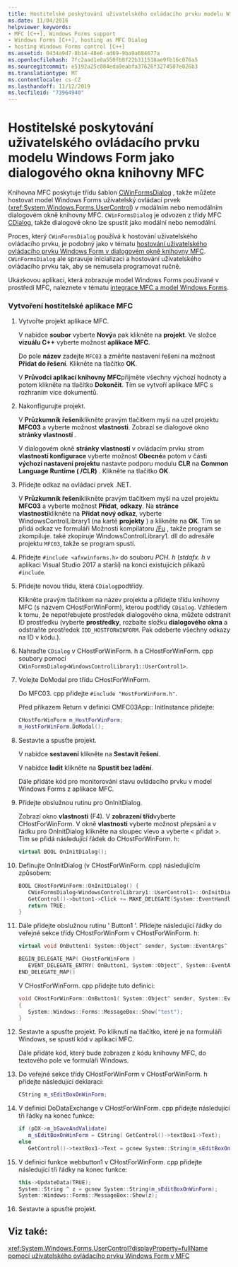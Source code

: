 ```yaml
---
title: Hostitelské poskytování uživatelského ovládacího prvku modelu Windows Form jako dialogového okna knihovny MFC
ms.date: 11/04/2016
helpviewer_keywords:
- MFC [C++], Windows Forms support
- Windows Forms [C++], hosting as MFC Dialog
- hosting Windows Forms control [C++]
ms.assetid: 0434a9d7-8b14-48e6-ad69-9ba9a684677a
ms.openlocfilehash: 7fc2aad1e0a550fb8f22b311518ae9fb16c076a5
ms.sourcegitcommit: e5192a25c084eda9eabfa37626f3274507e026b3
ms.translationtype: MT
ms.contentlocale: cs-CZ
ms.lasthandoff: 11/12/2019
ms.locfileid: "73964940"
---
```

# <a name="hosting-a-windows-form-user-control-as-an-mfc-dialog-box"></a>Hostitelské poskytování uživatelského ovládacího prvku modelu Windows Form jako dialogového okna knihovny MFC

Knihovna MFC poskytuje třídu šablon [CWinFormsDialog](../mfc/reference/cwinformsdialog-class.md) , takže můžete hostovat model Windows Forms uživatelský ovládací prvek (<xref:System.Windows.Forms.UserControl>) v modálním nebo nemodálním dialogovém okně knihovny MFC. `CWinFormsDialog` je odvozen z třídy MFC [CDialog](../mfc/reference/cdialog-class.md), takže dialogové okno lze spustit jako modální nebo nemodální.

Proces, který `CWinFormsDialog` používá k hostování uživatelského ovládacího prvku, je podobný jako v tématu [hostování uživatelského ovládacího prvku Windows Form v dialogovém okně knihovny MFC](../dotnet/hosting-a-windows-form-user-control-in-an-mfc-dialog-box.md). `CWinFormsDialog` ale spravuje inicializaci a hostování uživatelského ovládacího prvku tak, aby se nemusela programovat ručně.

Ukázkovou aplikaci, která zobrazuje model Windows Forms používané v prostředí MFC, naleznete v tématu [integrace MFC a model Windows Forms](https://www.microsoft.com/download/details.aspx?id=2113).

### <a name="to-create-the-mfc-host-application"></a>Vytvoření hostitelské aplikace MFC

1. Vytvořte projekt aplikace MFC.

   V nabídce **soubor** vyberte **Nový**a pak klikněte na **projekt**. Ve složce **vizuálu C++**  vyberte možnost **aplikace MFC**.

   Do pole **název** zadejte `MFC03` a změňte nastavení řešení na možnost **Přidat do řešení**. Klikněte na tlačítko **OK**.

   V **Průvodci aplikací knihovny MFC**přijměte všechny výchozí hodnoty a potom klikněte na tlačítko **Dokončit**. Tím se vytvoří aplikace MFC s rozhraním více dokumentů.

1. Nakonfigurujte projekt.

   V **Průzkumník řešení**klikněte pravým tlačítkem myši na uzel projektu **MFC03** a vyberte možnost **vlastnosti**. Zobrazí se dialogové okno **stránky vlastností** .

   V dialogovém okně **stránky vlastností** v ovládacím prvku strom **vlastností konfigurace** vyberte možnost **Obecné**a potom v části **výchozí nastavení projektu** nastavte podporu modulu **CLR** na **Common Language Runtime ( /CLR)** . Klikněte na tlačítko **OK**.

1. Přidejte odkaz na ovládací prvek .NET.

   V **Průzkumník řešení**klikněte pravým tlačítkem myši na uzel projektu **MFC03** a vyberte možnost **Přidat**, **odkazy**. Na **stránce vlastností**klikněte na **Přidat nový odkaz**, vyberte WindowsControlLibrary1 (na kartě **projekty** ) a klikněte na **OK**. Tím se přidá odkaz ve formuláři Možnosti kompilátoru [/Fu](../build/reference/fu-name-forced-hash-using-file.md) , takže program se zkompiluje. také zkopíruje WindowsControlLibrary1. dll do adresáře projektu `MFC03`, takže se program spustí.

1. Přidejte `#include <afxwinforms.h>` do souboru *PCH. h* (*stdafx. h* v aplikaci Visual Studio 2017 a starší) na konci existujících příkazů `#include`.

1. Přidejte novou třídu, která `CDialog`podtřídy.

   Klikněte pravým tlačítkem na název projektu a přidejte třídu knihovny MFC (s názvem CHostForWinForm), kterou podtřídy `CDialog`. Vzhledem k tomu, že nepotřebujete prostředek dialogového okna, můžete odstranit ID prostředku (vyberte **prostředky**, rozbalte složku **dialogového okna** a odstraňte prostředek `IDD_HOSTFORWINFORM`.  Pak odeberte všechny odkazy na ID v kódu.).

1. Nahraďte `CDialog` v CHostForWinForm. h a CHostForWinForm. cpp soubory pomocí `CWinFormsDialog<WindowsControlLibrary1::UserControl1>`.

1. Volejte DoModal pro třídu CHostForWinForm.

   Do MFC03. cpp přidejte `#include "HostForWinForm.h"`.

   Před příkazem Return v definici CMFC03App:: InitInstance přidejte:

    ```cpp
    CHostForWinForm m_HostForWinForm;
    m_HostForWinForm.DoModal();
    ```

1. Sestavte a spusťte projekt.

   V nabídce **sestavení** klikněte na **Sestavit řešení**.

   V nabídce **ladit** klikněte na **Spustit bez ladění**.

   Dále přidáte kód pro monitorování stavu ovládacího prvku v model Windows Forms z aplikace MFC.

1. Přidejte obslužnou rutinu pro OnInitDialog.

   Zobrazí okno **vlastnosti** (F4). V **zobrazení tříd**vyberte CHostForWinForm. V okně **vlastnosti** vyberte možnost přepsání a v řádku pro OnInitDialog klikněte na sloupec vlevo a vyberte \< přidat >. Tím se přidá následující řádek do CHostForWinForm. h:

    ```cpp
    virtual BOOL OnInitDialog();
    ```

1. Definujte OnInitDialog (v CHostForWinForm. cpp) následujícím způsobem:

    ```cpp
    BOOL CHostForWinForm::OnInitDialog() {
       CWinFormsDialog<WindowsControlLibrary1::UserControl1>::OnInitDialog();
       GetControl()->button1->Click += MAKE_DELEGATE(System::EventHandler, OnButton1);
       return TRUE;
    }
    ```

1. Dále přidejte obslužnou rutinu ' Button1 '. Přidejte následující řádky do veřejné sekce třídy CHostForWinForm v CHostForWinForm. h:

    ```cpp
    virtual void OnButton1( System::Object^ sender, System::EventArgs^ e );

    BEGIN_DELEGATE_MAP( CHostForWinForm )
       EVENT_DELEGATE_ENTRY( OnButton1, System::Object^, System::EventArgs^ );
    END_DELEGATE_MAP()
    ```

   V CHostForWinForm. cpp přidejte tuto definici:

    ```cpp
    void CHostForWinForm::OnButton1( System::Object^ sender, System::EventArgs^ e )
    {
       System::Windows::Forms::MessageBox::Show("test");
    }
    ```

1. Sestavte a spusťte projekt. Po kliknutí na tlačítko, které je na formuláři Windows, se spustí kód v aplikaci MFC.

    Dále přidáte kód, který bude zobrazen z kódu knihovny MFC, do textového pole ve formuláři Windows.

1. Do veřejné sekce třídy CHostForWinForm v CHostForWinForm. h přidejte následující deklaraci:

    ```cpp
    CString m_sEditBoxOnWinForm;
    ```

1. V definici DoDataExchange v CHostForWinForm. cpp přidejte následující tři řádky na konec funkce:

    ```cpp
    if (pDX->m_bSaveAndValidate)
       m_sEditBoxOnWinForm = CString( GetControl()->textBox1->Text);
    else
       GetControl()->textBox1->Text = gcnew System::String(m_sEditBoxOnWinForm);
    ```

1. V definici funkce webbutton1 v CHostForWinForm. cpp přidejte následující tři řádky na konec funkce:

    ```cpp
    this->UpdateData(TRUE);
    System::String ^ z = gcnew System::String(m_sEditBoxOnWinForm);
    System::Windows::Forms::MessageBox::Show(z);
    ```

1. Sestavte a spusťte projekt.

## <a name="see-also"></a>Viz také:

<xref:System.Windows.Forms.UserControl?displayProperty=fullName>
[pomocí uživatelského ovládacího prvku Windows Form v MFC](../dotnet/using-a-windows-form-user-control-in-mfc.md)

